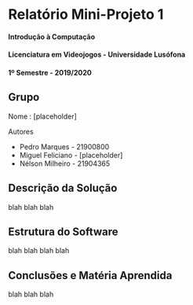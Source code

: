 # Relatório Mini-Projeto 1
#### Introdução à Computação
#### Licenciatura em Videojogos - Universidade Lusófona
#### 1º Semestre - 2019/2020

## Grupo
Nome : [placeholder]

Autores
* Pedro Marques - 21900800
* Miguel Feliciano - [placeholder]
* Nélson Milheiro - 21904365

## Descrição da Solução
blah blah blah

## Estrutura do Software
blah blah blah blah

## Conclusões e Matéria Aprendida
blah blah blah

